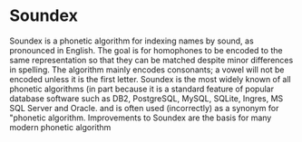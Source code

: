 # Soundex
Soundex is a phonetic algorithm for indexing names by sound, as pronounced in English. The goal is for homophones to be encoded to the same representation so that they can be matched despite minor differences in spelling. The algorithm mainly encodes consonants; a vowel will not be encoded unless it is the first letter. Soundex is the most widely known of all phonetic algorithms (in part because it is a standard feature of popular database software such as DB2, PostgreSQL,  MySQL,  SQLite, Ingres, MS SQL Server and Oracle. and is often used (incorrectly) as a synonym for "phonetic algorithm. Improvements to Soundex are the basis for many modern phonetic algorithm
